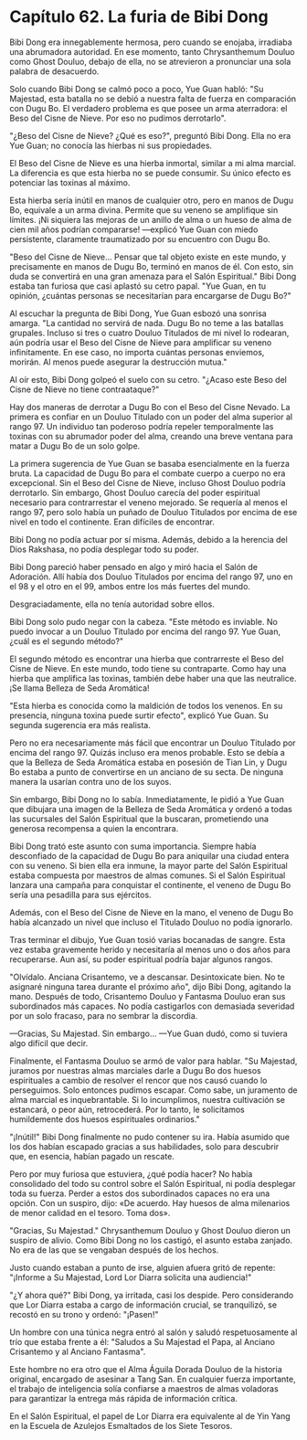 
# Capítulo 62. La furia de Bibi Dong


Bibi Dong era innegablemente hermosa, pero cuando se enojaba, irradiaba una abrumadora autoridad. En ese momento, tanto Chrysanthemum Douluo como Ghost Douluo, debajo de ella, no se atrevieron a pronunciar una sola palabra de desacuerdo.

Solo cuando Bibi Dong se calmó poco a poco, Yue Guan habló: "Su Majestad, esta batalla no se debió a nuestra falta de fuerza en comparación con Dugu Bo. El verdadero problema es que posee un arma aterradora: el Beso del Cisne de Nieve. Por eso no pudimos derrotarlo".

"¿Beso del Cisne de Nieve? ¿Qué es eso?", preguntó Bibi Dong. Ella no era Yue Guan; no conocía las hierbas ni sus propiedades.

El Beso del Cisne de Nieve es una hierba inmortal, similar a mi alma marcial. La diferencia es que esta hierba no se puede consumir. Su único efecto es potenciar las toxinas al máximo.

Esta hierba sería inútil en manos de cualquier otro, pero en manos de Dugu Bo, equivale a un arma divina. Permite que su veneno se amplifique sin límites. ¡Ni siquiera las mejoras de un anillo de alma o un hueso de alma de cien mil años podrían compararse! —explicó Yue Guan con miedo persistente, claramente traumatizado por su encuentro con Dugu Bo.

"Beso del Cisne de Nieve... Pensar que tal objeto existe en este mundo, y precisamente en manos de Dugu Bo, terminó en manos de él. Con esto, sin duda se convertirá en una gran amenaza para el Salón Espiritual." Bibi Dong estaba tan furiosa que casi aplastó su cetro papal. "Yue Guan, en tu opinión, ¿cuántas personas se necesitarían para encargarse de Dugu Bo?"

Al escuchar la pregunta de Bibi Dong, Yue Guan esbozó una sonrisa amarga. "La cantidad no servirá de nada. Dugu Bo no teme a las batallas grupales. Incluso si tres o cuatro Douluo Titulados de mi nivel lo rodearan, aún podría usar el Beso del Cisne de Nieve para amplificar su veneno infinitamente. En ese caso, no importa cuántas personas enviemos, morirán. Al menos puede asegurar la destrucción mutua."

Al oír esto, Bibi Dong golpeó el suelo con su cetro. "¿Acaso este Beso del Cisne de Nieve no tiene contraataque?"

Hay dos maneras de derrotar a Dugu Bo con el Beso del Cisne Nevado. La primera es confiar en un Douluo Titulado con un poder del alma superior al rango 97. Un individuo tan poderoso podría repeler temporalmente las toxinas con su abrumador poder del alma, creando una breve ventana para matar a Dugu Bo de un solo golpe.

La primera sugerencia de Yue Guan se basaba esencialmente en la fuerza bruta. La capacidad de Dugu Bo para el combate cuerpo a cuerpo no era excepcional. Sin el Beso del Cisne de Nieve, incluso Ghost Douluo podría derrotarlo. Sin embargo, Ghost Douluo carecía del poder espiritual necesario para contrarrestar el veneno mejorado. Se requería al menos el rango 97, pero solo había un puñado de Douluo Titulados por encima de ese nivel en todo el continente. Eran difíciles de encontrar.

Bibi Dong no podía actuar por sí misma. Además, debido a la herencia del Dios Rakshasa, no podía desplegar todo su poder.

Bibi Dong pareció haber pensado en algo y miró hacia el Salón de Adoración. Allí había dos Douluo Titulados por encima del rango 97, uno en el 98 y el otro en el 99, ambos entre los más fuertes del mundo.

Desgraciadamente, ella no tenía autoridad sobre ellos.

Bibi Dong solo pudo negar con la cabeza. "Este método es inviable. No puedo invocar a un Douluo Titulado por encima del rango 97. Yue Guan, ¿cuál es el segundo método?"

El segundo método es encontrar una hierba que contrarreste el Beso del Cisne de Nieve. En este mundo, todo tiene su contraparte. Como hay una hierba que amplifica las toxinas, también debe haber una que las neutralice. ¡Se llama Belleza de Seda Aromática!

"Esta hierba es conocida como la maldición de todos los venenos. En su presencia, ninguna toxina puede surtir efecto", explicó Yue Guan. Su segunda sugerencia era más realista.

Pero no era necesariamente más fácil que encontrar un Douluo Titulado por encima del rango 97. Quizás incluso era menos probable. Esto se debía a que la Belleza de Seda Aromática estaba en posesión de Tian Lin, y Dugu Bo estaba a punto de convertirse en un anciano de su secta. De ninguna manera la usarían contra uno de los suyos.

Sin embargo, Bibi Dong no lo sabía. Inmediatamente, le pidió a Yue Guan que dibujara una imagen de la Belleza de Seda Aromática y ordenó a todas las sucursales del Salón Espiritual que la buscaran, prometiendo una generosa recompensa a quien la encontrara.

Bibi Dong trató este asunto con suma importancia. Siempre había desconfiado de la capacidad de Dugu Bo para aniquilar una ciudad entera con su veneno. Si bien ella era inmune, la mayor parte del Salón Espiritual estaba compuesta por maestros de almas comunes. Si el Salón Espiritual lanzara una campaña para conquistar el continente, el veneno de Dugu Bo sería una pesadilla para sus ejércitos.

Además, con el Beso del Cisne de Nieve en la mano, el veneno de Dugu Bo había alcanzado un nivel que incluso el Titulado Douluo no podía ignorarlo.

Tras terminar el dibujo, Yue Guan tosió varias bocanadas de sangre. Esta vez estaba gravemente herido y necesitaría al menos uno o dos años para recuperarse. Aun así, su poder espiritual podría bajar algunos rangos.

"Olvídalo. Anciana Crisantemo, ve a descansar. Desintoxicate bien. No te asignaré ninguna tarea durante el próximo año", dijo Bibi Dong, agitando la mano. Después de todo, Crisantemo Douluo y Fantasma Douluo eran sus subordinados más capaces. No podía castigarlos con demasiada severidad por un solo fracaso, para no sembrar la discordia.

—Gracias, Su Majestad. Sin embargo… —Yue Guan dudó, como si tuviera algo difícil que decir.

Finalmente, el Fantasma Douluo se armó de valor para hablar. "Su Majestad, juramos por nuestras almas marciales darle a Dugu Bo dos huesos espirituales a cambio de resolver el rencor que nos causó cuando lo perseguimos. Solo entonces pudimos escapar. Como sabe, un juramento de alma marcial es inquebrantable. Si lo incumplimos, nuestra cultivación se estancará, o peor aún, retrocederá. Por lo tanto, le solicitamos humildemente dos huesos espirituales ordinarios."

"¡Inútil!" Bibi Dong finalmente no pudo contener su ira. Había asumido que los dos habían escapado gracias a sus habilidades, solo para descubrir que, en esencia, habían pagado un rescate.

Pero por muy furiosa que estuviera, ¿qué podía hacer? No había consolidado del todo su control sobre el Salón Espiritual, ni podía desplegar toda su fuerza. Perder a estos dos subordinados capaces no era una opción. Con un suspiro, dijo: «De acuerdo. Hay huesos de alma milenarios de menor calidad en el tesoro. Toma dos».

"Gracias, Su Majestad." Chrysanthemum Douluo y Ghost Douluo dieron un suspiro de alivio. Como Bibi Dong no los castigó, el asunto estaba zanjado. No era de las que se vengaban después de los hechos.

Justo cuando estaban a punto de irse, alguien afuera gritó de repente: "¡Informe a Su Majestad, Lord Lor Diarra solicita una audiencia!"

"¿Y ahora qué?" Bibi Dong, ya irritada, casi los despide. Pero considerando que Lor Diarra estaba a cargo de información crucial, se tranquilizó, se recostó en su trono y ordenó: "¡Pasen!"

Un hombre con una túnica negra entró al salón y saludó respetuosamente al trío que estaba frente a él: "Saludos a Su Majestad el Papa, al Anciano Crisantemo y al Anciano Fantasma".

Este hombre no era otro que el Alma Águila Dorada Douluo de la historia original, encargado de asesinar a Tang San. En cualquier fuerza importante, el trabajo de inteligencia solía confiarse a maestros de almas voladoras para garantizar la entrega más rápida de información crítica.

En el Salón Espiritual, el papel de Lor Diarra era equivalente al de Yin Yang en la Escuela de Azulejos Esmaltados de los Siete Tesoros.
